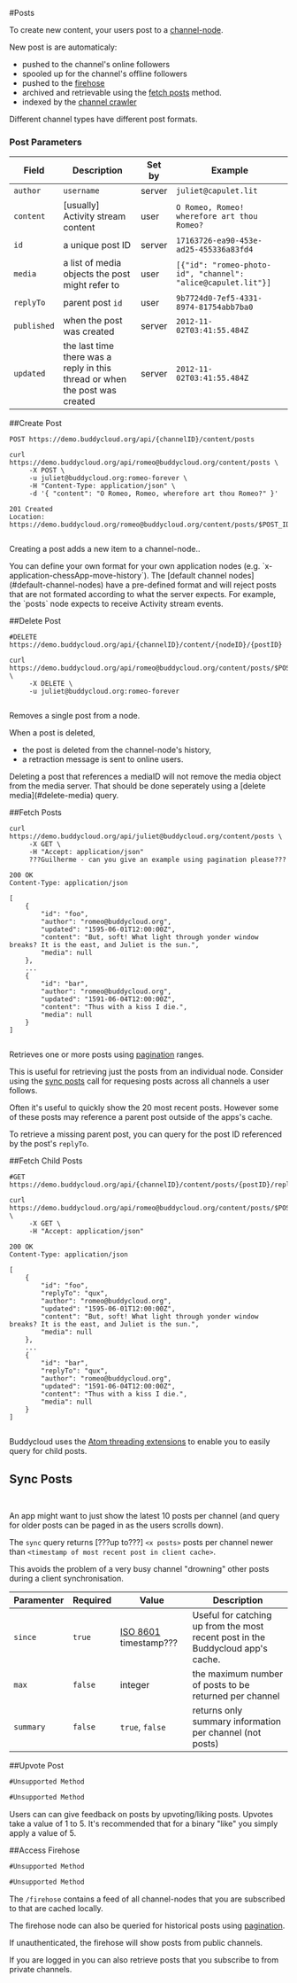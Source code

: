 #Posts

To create new content, your users post to a [channel-node](#channel-nodes).

New post is are automaticaly:

* pushed to the channel's online followers
* spooled up for the channel's offline followers
* pushed to the [firehose](#access-firehose)
* archived and retrievable using the [fetch posts](#fetch-posts) method.
* indexed by the [channel crawler](https://github.com/buddycloud/channel-directory)

Different channel types have different post formats.

### Post Parameters

Field       | Description | Set by | Example
------------|-------------|--------|---------
`author`    | `username`  | server | `juliet@capulet.lit`
`content`   | [usually] Activity stream content | user   | `O Romeo, Romeo! wherefore art thou Romeo?` 
`id`        | a unique post ID | server | `17163726-ea90-453e-ad25-455336a83fd4`
`media`     | a list of media objects the post might refer to | user | `[{"id": "romeo-photo-id", "channel": "alice@capulet.lit"}]`
`replyTo`   | parent post `id` | user |`9b7724d0-7ef5-4331-8974-81754abb7ba0`
`published` | when the post was created | server | `2012-11-02T03:41:55.484Z`
`updated`   | the last time there was a reply in this thread or when the post was created | server | `2012-11-02T03:41:55.484Z`


##Create Post

```shell
POST https://demo.buddycloud.org/api/{channelID}/content/posts

curl https://demo.buddycloud.org/api/romeo@buddycloud.org/content/posts \
     -X POST \
     -u juliet@buddycloud.org:romeo-forever \
     -H "Content-Type: application/json" \
     -d '{ "content": "O Romeo, Romeo, wherefore art thou Romeo?" }'
```

```shell
201 Created
Location: https://demo.buddycloud.org/romeo@buddycloud.org/content/posts/$POST_ID
```

```javascript

```

Creating a post adds a new item to a channel-node.. 

<aside>You can define your own format for your own application nodes (e.g. `x-application-chessApp-move-history`). The [default channel nodes](#default-channel-nodes) have a pre-defined format and will reject posts that are not formated according to what the server expects. For example, the `posts` node expects to receive Activity stream events.</aside>

##Delete Post

```shell
#DELETE https://demo.buddycloud.org/api/{channelID}/content/{nodeID}/{postID}

curl https://demo.buddycloud.org/api/romeo@buddycloud.org/content/posts/$POST_ID \
     -X DELETE \
     -u juliet@buddycloud.org:romeo-forever 
```

```javascript

```

Removes a single post from a node.

When a post is deleted,

* the post is deleted from the channel-node's history,
* a retraction message is sent to online users.

<aside>Deleting a post that references a mediaID will not remove the media object from the media server. That should be done seperately using a [delete media](#delete-media) query.</aside>

##Fetch Posts

```shell
curl https://demo.buddycloud.org/api/juliet@buddycloud.org/content/posts \
     -X GET \
     -H "Accept: application/json"
     ???Guilherme - can you give an example using pagination please???
```

```shell
200 OK
Content-Type: application/json

[
    {
        "id": "foo",
        "author": "romeo@buddycloud.org",
        "updated": "1595-06-01T12:00:00Z",
        "content": "But, soft! What light through yonder window breaks? It is the east, and Juliet is the sun.",
        "media": null
    },
    ...
    {
        "id": "bar",
        "author": "romeo@buddycloud.org",
        "updated": "1591-06-04T12:00:00Z",
        "content": "Thus with a kiss I die.",
        "media": null
    }
]
```

```javascript
```

Retrieves one or more posts using [pagination](#pagination) ranges.

This is useful for retrieving just the posts from an individual node. Consider using the [sync posts](#sync-posts) call for requesing posts across all channels a user follows.

<aside>Often it's useful to quickly show the 20 most recent posts. However some of these posts may reference a parent post outside of the apps's cache. 

To retrieve a missing parent post, you can query for the post ID referenced by the post's `replyTo`.</aside>


##Fetch Child Posts

```shell
#GET https://demo.buddycloud.org/api/{channelID}/content/posts/{postID}/replyto

curl https://demo.buddycloud.org/api/romeo@buddycloud.org/content/posts/$POST_ID/replyto \
     -X GET \
     -H "Accept: application/json"
```

```shell
200 OK
Content-Type: application/json

[
    {
        "id": "foo",
        "replyTo": "qux",
        "author": "romeo@buddycloud.org",
        "updated": "1595-06-01T12:00:00Z",
        "content": "But, soft! What light through yonder window breaks? It is the east, and Juliet is the sun.",
        "media": null
    },
    ...
    {
        "id": "bar",
        "replyTo": "qux",
        "author": "romeo@buddycloud.org",
        "updated": "1591-06-04T12:00:00Z",
        "content": "Thus with a kiss I die.",
        "media": null
    }
]
```

```javascript

```

Buddycloud uses the [Atom threading extensions](http://www.ietf.org/rfc/rfc4685.txt) to enable you to easily query for child posts.

## Sync Posts

```shell

```

```javascript

```

An app might want to just show the latest 10 posts per channel (and query for older posts can be paged in as the users scrolls down). 

The `sync` query returns [???up to???] `<x posts>` posts per channel newer than `<timestamp of most recent post in client cache>`. 

This avoids the problem of a very busy channel "drowning" other posts during a client synchronisation.

Paramenter | Required | Value      | Description
-----------|----------|------------|------------
`since`      | `true`     | [ISO 8601](http://en.wikipedia.org/wiki/ISO_8601) timestamp??? | Useful for catching up from the most recent post in the Buddycloud app's cache. 
`max`        | `false`    | integer    | the maximum number of posts to be returned per channel
`summary`    | `false`    | `true`, `false` | returns only summary information per channel (not posts)

##Upvote Post

```shell
#Unsupported Method
```

```javascript
#Unsupported Method
```

Users can can give feedback on posts by upvoting/liking posts. Upvotes take a value of 1 to 5. It's recommended that for a binary "like" you simply apply a value of 5.

##Access Firehose

```shell
#Unsupported Method
```

```javascript
#Unsupported Method
```

The `/firehose` contains a feed of all channel-nodes that you are subscribed to that are cached locally.

The firehose node can also be queried for historical posts using [pagination](#pagination).

If unauthenticated, the firehose will show posts from public channels.

If you are logged in you can also retrieve posts that you subscribe to from private channels.
